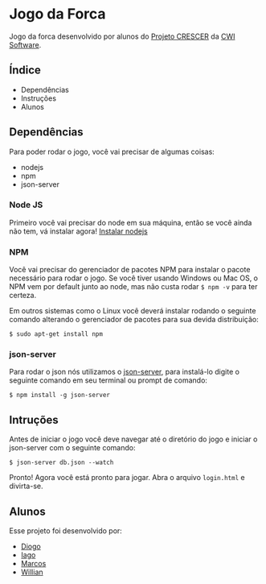 # Jogo da Forca

Jogo da forca desenvolvido por alunos do [Projeto CRESCER](http://www.cwi.com.br/Empresa/Crescer) da [CWI Software](http://www.cwi.com.br).

## Índice

* Dependências
* Instruções
* Alunos

## Dependências

Para poder rodar o jogo, você vai precisar de algumas coisas: 

* nodejs
* npm
* json-server

### Node JS

Primeiro você vai precisar do node em sua máquina, então se você ainda não tem, vá instalar agora! [Instalar nodejs](https://nodejs.org/en/)

### NPM

Você vai precisar do gerenciador de pacotes NPM para instalar o pacote necessário para rodar o jogo. Se você tiver usando Windows ou Mac OS, o NPM vem por default junto ao node, mas não custa rodar ``` $ npm -v ``` para ter certeza.

Em outros sistemas como o Linux você deverá instalar rodando o seguinte comando alterando o gerenciador de pacotes para sua devida distribuição:

``` $ sudo apt-get install npm ```

### json-server

Para rodar o json nós utilizamos o [json-server](https://github.com/typicode/json-server), para instalá-lo digite o seguinte comando em seu terminal ou prompt de comando: 

``` $ npm install -g json-server ```

## Intruções

Antes de iniciar o jogo você deve navegar até o diretório do jogo e iniciar o json-server com o seguinte comando:

``` $ json-server db.json --watch ```

Pronto! Agora você está pronto para jogar. Abra o arquivo ``` login.html ``` e divirta-se.

## Alunos

Esse projeto foi desenvolvido por: 

* [Diogo](https://github.com/dodireis)
* [Iago](https://github.com/iagodahlem)
* [Marcos](https://github.com/marcoskoch)
* [Willian](https://github.com/WillianWerlang)